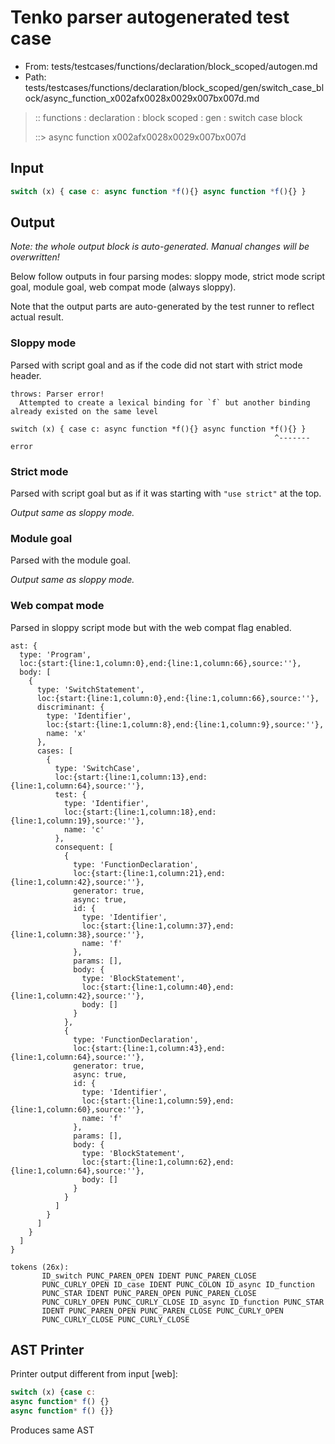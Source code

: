 # Tenko parser autogenerated test case

- From: tests/testcases/functions/declaration/block_scoped/autogen.md
- Path: tests/testcases/functions/declaration/block_scoped/gen/switch_case_block/async_function_x002afx0028x0029x007bx007d.md

> :: functions : declaration : block scoped : gen : switch case block
>
> ::> async function x002afx0028x0029x007bx007d

## Input


`````js
switch (x) { case c: async function *f(){} async function *f(){} }
`````

## Output

_Note: the whole output block is auto-generated. Manual changes will be overwritten!_

Below follow outputs in four parsing modes: sloppy mode, strict mode script goal, module goal, web compat mode (always sloppy).

Note that the output parts are auto-generated by the test runner to reflect actual result.

### Sloppy mode

Parsed with script goal and as if the code did not start with strict mode header.

`````
throws: Parser error!
  Attempted to create a lexical binding for `f` but another binding already existed on the same level

switch (x) { case c: async function *f(){} async function *f(){} }
                                                           ^------- error
`````

### Strict mode

Parsed with script goal but as if it was starting with `"use strict"` at the top.

_Output same as sloppy mode._

### Module goal

Parsed with the module goal.

_Output same as sloppy mode._

### Web compat mode

Parsed in sloppy script mode but with the web compat flag enabled.

`````
ast: {
  type: 'Program',
  loc:{start:{line:1,column:0},end:{line:1,column:66},source:''},
  body: [
    {
      type: 'SwitchStatement',
      loc:{start:{line:1,column:0},end:{line:1,column:66},source:''},
      discriminant: {
        type: 'Identifier',
        loc:{start:{line:1,column:8},end:{line:1,column:9},source:''},
        name: 'x'
      },
      cases: [
        {
          type: 'SwitchCase',
          loc:{start:{line:1,column:13},end:{line:1,column:64},source:''},
          test: {
            type: 'Identifier',
            loc:{start:{line:1,column:18},end:{line:1,column:19},source:''},
            name: 'c'
          },
          consequent: [
            {
              type: 'FunctionDeclaration',
              loc:{start:{line:1,column:21},end:{line:1,column:42},source:''},
              generator: true,
              async: true,
              id: {
                type: 'Identifier',
                loc:{start:{line:1,column:37},end:{line:1,column:38},source:''},
                name: 'f'
              },
              params: [],
              body: {
                type: 'BlockStatement',
                loc:{start:{line:1,column:40},end:{line:1,column:42},source:''},
                body: []
              }
            },
            {
              type: 'FunctionDeclaration',
              loc:{start:{line:1,column:43},end:{line:1,column:64},source:''},
              generator: true,
              async: true,
              id: {
                type: 'Identifier',
                loc:{start:{line:1,column:59},end:{line:1,column:60},source:''},
                name: 'f'
              },
              params: [],
              body: {
                type: 'BlockStatement',
                loc:{start:{line:1,column:62},end:{line:1,column:64},source:''},
                body: []
              }
            }
          ]
        }
      ]
    }
  ]
}

tokens (26x):
       ID_switch PUNC_PAREN_OPEN IDENT PUNC_PAREN_CLOSE
       PUNC_CURLY_OPEN ID_case IDENT PUNC_COLON ID_async ID_function
       PUNC_STAR IDENT PUNC_PAREN_OPEN PUNC_PAREN_CLOSE
       PUNC_CURLY_OPEN PUNC_CURLY_CLOSE ID_async ID_function PUNC_STAR
       IDENT PUNC_PAREN_OPEN PUNC_PAREN_CLOSE PUNC_CURLY_OPEN
       PUNC_CURLY_CLOSE PUNC_CURLY_CLOSE
`````


## AST Printer

Printer output different from input [web]:

````js
switch (x) {case c:
async function* f() {}
async function* f() {}}
````

Produces same AST
